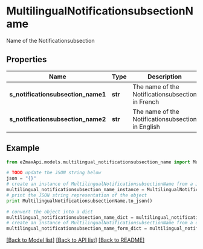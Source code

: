 # MultilingualNotificationsubsectionName

Name of the Notificationsubsection

## Properties

Name | Type | Description | Notes
------------ | ------------- | ------------- | -------------
**s_notificationsubsection_name1** | **str** | The name of the Notificationsubsection in French | [optional] 
**s_notificationsubsection_name2** | **str** | The name of the Notificationsubsection in English | [optional] 

## Example

```python
from eZmaxApi.models.multilingual_notificationsubsection_name import MultilingualNotificationsubsectionName

# TODO update the JSON string below
json = "{}"
# create an instance of MultilingualNotificationsubsectionName from a JSON string
multilingual_notificationsubsection_name_instance = MultilingualNotificationsubsectionName.from_json(json)
# print the JSON string representation of the object
print MultilingualNotificationsubsectionName.to_json()

# convert the object into a dict
multilingual_notificationsubsection_name_dict = multilingual_notificationsubsection_name_instance.to_dict()
# create an instance of MultilingualNotificationsubsectionName from a dict
multilingual_notificationsubsection_name_form_dict = multilingual_notificationsubsection_name.from_dict(multilingual_notificationsubsection_name_dict)
```
[[Back to Model list]](../README.md#documentation-for-models) [[Back to API list]](../README.md#documentation-for-api-endpoints) [[Back to README]](../README.md)


